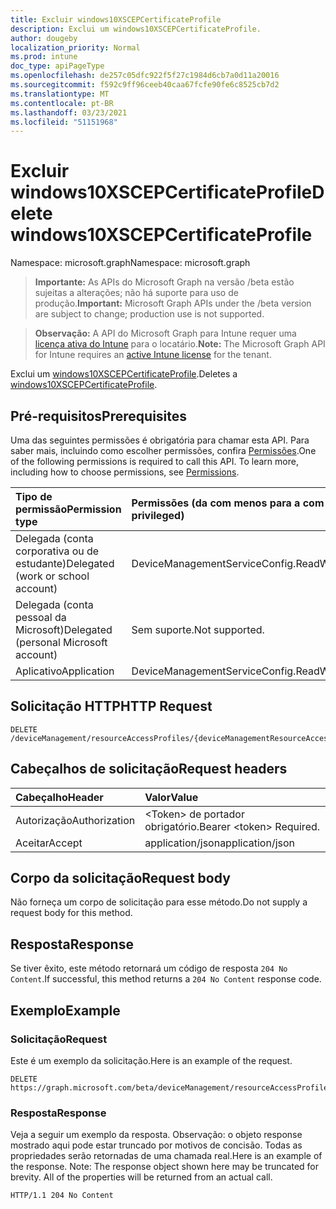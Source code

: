 ```yaml
---
title: Excluir windows10XSCEPCertificateProfile
description: Exclui um windows10XSCEPCertificateProfile.
author: dougeby
localization_priority: Normal
ms.prod: intune
doc_type: apiPageType
ms.openlocfilehash: de257c05dfc922f5f27c1984d6cb7a0d11a20016
ms.sourcegitcommit: f592c9ff96ceeb40caa67fcfe90fe6c8525cb7d2
ms.translationtype: MT
ms.contentlocale: pt-BR
ms.lasthandoff: 03/23/2021
ms.locfileid: "51151968"
---
```

# <a name="delete-windows10xscepcertificateprofile"></a><span data-ttu-id="94305-103">Excluir windows10XSCEPCertificateProfile</span><span class="sxs-lookup"><span data-stu-id="94305-103">Delete windows10XSCEPCertificateProfile</span></span>

<span data-ttu-id="94305-104">Namespace: microsoft.graph</span><span class="sxs-lookup"><span data-stu-id="94305-104">Namespace: microsoft.graph</span></span>

> <span data-ttu-id="94305-105">**Importante:** As APIs do Microsoft Graph na versão /beta estão sujeitas a alterações; não há suporte para uso de produção.</span><span class="sxs-lookup"><span data-stu-id="94305-105">**Important:** Microsoft Graph APIs under the /beta version are subject to change; production use is not supported.</span></span>

> <span data-ttu-id="94305-106">**Observação:** A API do Microsoft Graph para Intune requer uma [licença ativa do Intune](https://go.microsoft.com/fwlink/?linkid=839381) para o locatário.</span><span class="sxs-lookup"><span data-stu-id="94305-106">**Note:** The Microsoft Graph API for Intune requires an [active Intune license](https://go.microsoft.com/fwlink/?linkid=839381) for the tenant.</span></span>

<span data-ttu-id="94305-107">Exclui um [windows10XSCEPCertificateProfile](../resources/intune-rapolicy-windows10xscepcertificateprofile.md).</span><span class="sxs-lookup"><span data-stu-id="94305-107">Deletes a [windows10XSCEPCertificateProfile](../resources/intune-rapolicy-windows10xscepcertificateprofile.md).</span></span>

## <a name="prerequisites"></a><span data-ttu-id="94305-108">Pré-requisitos</span><span class="sxs-lookup"><span data-stu-id="94305-108">Prerequisites</span></span>
<span data-ttu-id="94305-p101">Uma das seguintes permissões é obrigatória para chamar esta API. Para saber mais, incluindo como escolher permissões, confira [Permissões](/graph/permissions-reference).</span><span class="sxs-lookup"><span data-stu-id="94305-p101">One of the following permissions is required to call this API. To learn more, including how to choose permissions, see [Permissions](/graph/permissions-reference).</span></span>

|<span data-ttu-id="94305-111">Tipo de permissão</span><span class="sxs-lookup"><span data-stu-id="94305-111">Permission type</span></span>|<span data-ttu-id="94305-112">Permissões (da com menos para a com mais privilégios)</span><span class="sxs-lookup"><span data-stu-id="94305-112">Permissions (from least to most privileged)</span></span>|
|:---|:---|
|<span data-ttu-id="94305-113">Delegada (conta corporativa ou de estudante)</span><span class="sxs-lookup"><span data-stu-id="94305-113">Delegated (work or school account)</span></span>|<span data-ttu-id="94305-114">DeviceManagementServiceConfig.ReadWrite.All</span><span class="sxs-lookup"><span data-stu-id="94305-114">DeviceManagementServiceConfig.ReadWrite.All</span></span>|
|<span data-ttu-id="94305-115">Delegada (conta pessoal da Microsoft)</span><span class="sxs-lookup"><span data-stu-id="94305-115">Delegated (personal Microsoft account)</span></span>|<span data-ttu-id="94305-116">Sem suporte.</span><span class="sxs-lookup"><span data-stu-id="94305-116">Not supported.</span></span>|
|<span data-ttu-id="94305-117">Aplicativo</span><span class="sxs-lookup"><span data-stu-id="94305-117">Application</span></span>|<span data-ttu-id="94305-118">DeviceManagementServiceConfig.ReadWrite.All</span><span class="sxs-lookup"><span data-stu-id="94305-118">DeviceManagementServiceConfig.ReadWrite.All</span></span>|

## <a name="http-request"></a><span data-ttu-id="94305-119">Solicitação HTTP</span><span class="sxs-lookup"><span data-stu-id="94305-119">HTTP Request</span></span>
<!-- {
  "blockType": "ignored"
}
-->
``` http
DELETE /deviceManagement/resourceAccessProfiles/{deviceManagementResourceAccessProfileBaseId}
```

## <a name="request-headers"></a><span data-ttu-id="94305-120">Cabeçalhos de solicitação</span><span class="sxs-lookup"><span data-stu-id="94305-120">Request headers</span></span>
|<span data-ttu-id="94305-121">Cabeçalho</span><span class="sxs-lookup"><span data-stu-id="94305-121">Header</span></span>|<span data-ttu-id="94305-122">Valor</span><span class="sxs-lookup"><span data-stu-id="94305-122">Value</span></span>|
|:---|:---|
|<span data-ttu-id="94305-123">Autorização</span><span class="sxs-lookup"><span data-stu-id="94305-123">Authorization</span></span>|<span data-ttu-id="94305-124">&lt;Token&gt; de portador obrigatório.</span><span class="sxs-lookup"><span data-stu-id="94305-124">Bearer &lt;token&gt; Required.</span></span>|
|<span data-ttu-id="94305-125">Aceitar</span><span class="sxs-lookup"><span data-stu-id="94305-125">Accept</span></span>|<span data-ttu-id="94305-126">application/json</span><span class="sxs-lookup"><span data-stu-id="94305-126">application/json</span></span>|

## <a name="request-body"></a><span data-ttu-id="94305-127">Corpo da solicitação</span><span class="sxs-lookup"><span data-stu-id="94305-127">Request body</span></span>
<span data-ttu-id="94305-128">Não forneça um corpo de solicitação para esse método.</span><span class="sxs-lookup"><span data-stu-id="94305-128">Do not supply a request body for this method.</span></span>

## <a name="response"></a><span data-ttu-id="94305-129">Resposta</span><span class="sxs-lookup"><span data-stu-id="94305-129">Response</span></span>
<span data-ttu-id="94305-130">Se tiver êxito, este método retornará um código de resposta `204 No Content`.</span><span class="sxs-lookup"><span data-stu-id="94305-130">If successful, this method returns a `204 No Content` response code.</span></span>

## <a name="example"></a><span data-ttu-id="94305-131">Exemplo</span><span class="sxs-lookup"><span data-stu-id="94305-131">Example</span></span>

### <a name="request"></a><span data-ttu-id="94305-132">Solicitação</span><span class="sxs-lookup"><span data-stu-id="94305-132">Request</span></span>
<span data-ttu-id="94305-133">Este é um exemplo da solicitação.</span><span class="sxs-lookup"><span data-stu-id="94305-133">Here is an example of the request.</span></span>
``` http
DELETE https://graph.microsoft.com/beta/deviceManagement/resourceAccessProfiles/{deviceManagementResourceAccessProfileBaseId}
```

### <a name="response"></a><span data-ttu-id="94305-134">Resposta</span><span class="sxs-lookup"><span data-stu-id="94305-134">Response</span></span>
<span data-ttu-id="94305-p102">Veja a seguir um exemplo da resposta. Observação: o objeto response mostrado aqui pode estar truncado por motivos de concisão. Todas as propriedades serão retornadas de uma chamada real.</span><span class="sxs-lookup"><span data-stu-id="94305-p102">Here is an example of the response. Note: The response object shown here may be truncated for brevity. All of the properties will be returned from an actual call.</span></span>
``` http
HTTP/1.1 204 No Content
```




